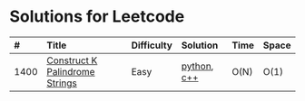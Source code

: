 # Solutions for Leetcode

| \# | Title | Difficulty | Solution | Time | Space |
| :--- | :--- | :--- | :--- | :--- | :--- |
| 1400 | [Construct K Palindrome Strings](https://leetcode.com/problems/construct-k-palindrome-strings) | Easy | [python](/python/1528_Shuffle-String.py), [c++](/c++/1528_Shuffle-String.cpp) | O\(N\) | O\(1\) |
